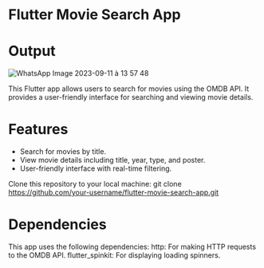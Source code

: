 # Flutter Movie Search App


# Output

![WhatsApp Image 2023-09-11 à 13 57 48](https://github.com/Fadilix/FlutterMovieExplorer/assets/121851593/ba102205-d508-49f2-b0a6-560c7dac08aa)


This Flutter app allows users to search for movies using the OMDB API. It provides a user-friendly interface for searching and viewing movie details.


# Features

- Search for movies by title.
- View movie details including title, year, type, and poster.
- User-friendly interface with real-time filtering.

Clone this repository to your local machine:
   git clone https://github.com/your-username/flutter-movie-search-app.git

# Dependencies
This app uses the following dependencies:
  http: For making HTTP requests to the OMDB API.
  flutter_spinkit: For displaying loading spinners.
